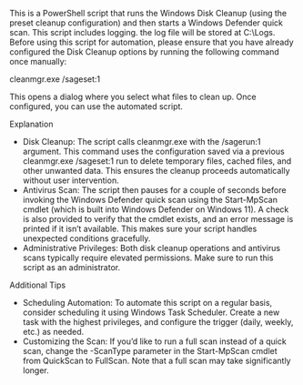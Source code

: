 This is a PowerShell script that runs the Windows Disk Cleanup (using the preset cleanup configuration) and then starts a Windows Defender quick scan. This script includes logging. the log file will be stored at C:\Logs\. 
Before using this script for automation, please ensure that you have already configured the Disk Cleanup options by running the following command once manually:

cleanmgr.exe /sageset:1

This opens a dialog where you select what files to clean up. Once configured, you can use the automated script.

Explanation
- Disk Cleanup:
The script calls cleanmgr.exe with the /sagerun:1 argument. This command uses the configuration saved via a previous cleanmgr.exe /sageset:1 run to delete temporary files, cached files, and other unwanted data. This ensures the cleanup proceeds automatically without user intervention.
- Antivirus Scan:
The script then pauses for a couple of seconds before invoking the Windows Defender quick scan using the Start-MpScan cmdlet (which is built into Windows Defender on Windows 11). A check is also provided to verify that the cmdlet exists, and an error message is printed if it isn’t available. This makes sure your script handles unexpected conditions gracefully.
- Administrative Privileges:
Both disk cleanup operations and antivirus scans typically require elevated permissions. Make sure to run this script as an administrator.


Additional Tips
- Scheduling Automation:
To automate this script on a regular basis, consider scheduling it using Windows Task Scheduler. Create a new task with the highest privileges, and configure the trigger (daily, weekly, etc.) as needed.
- Customizing the Scan:
If you’d like to run a full scan instead of a quick scan, change the -ScanType parameter in the Start-MpScan cmdlet from QuickScan to FullScan. Note that a full scan may take significantly longer.

